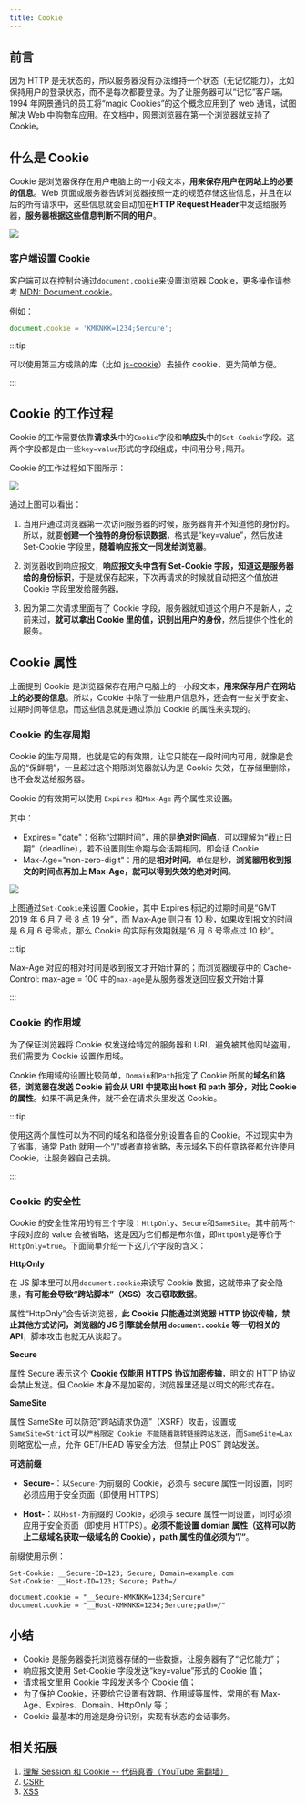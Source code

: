 ```yaml
---
title: Cookie
---
```


## 前言

因为 HTTP 是无状态的，所以服务器没有办法维持一个状态（无记忆能力），比如保持用户的登录状态，而不是每次都要登录。为了让服务器可以“记忆”客户端，1994 年网景通讯的员工将“magic Cookies”的这个概念应用到了 web 通讯，试图解决 Web 中购物车应用。在文档中，网景浏览器在第一个浏览器就支持了 Cookie。

## 什么是 Cookie

Cookie 是浏览器保存在用户电脑上的一小段文本，**用来保存用户在网站上的必要的信息**。Web 页面或服务器告诉浏览器按照一定的规范存储这些信息，并且在以后的所有请求中，这些信息就会自动加在**HTTP Request Header**中发送给服务器，**服务器根据这些信息判断不同的用户**。

<Img w="235" legend="图：Cookies" src="https://cosmos-x.oss-cn-hangzhou.aliyuncs.com/a5hWrl.png" />

### 客户端设置 Cookie

客户端可以在控制台通过`document.cookie`来设置浏览器 Cookie，更多操作请参考 [MDN: Document.cookie](https://developer.mozilla.org/zh-CN/docs/Web/API/Document/cookie)。

例如：

```js
document.cookie = 'KMKNKK=1234;Sercure';
```

:::tip

可以使用第三方成熟的库（比如 [js-cookie](https://www.npmjs.com/package/js-cookie)）去操作 cookie，更为简单方便。

:::

## Cookie 的工作过程

Cookie 的工作需要依靠**请求头**中的`Cookie`字段和**响应头**中的`Set-Cookie`字段。这两个字段都是由一些`key=value`形式的字段组成，中间用分号`;`隔开。

Cookie 的工作过程如下图所示：

<Img w="600" legend="Cookie的工作过程" src="https://cosmos-x.oss-cn-hangzhou.aliyuncs.com/l4Y5bL.png" />

通过上图可以看出：

1. 当用户通过浏览器第一次访问服务器的时候，服务器肯并不知道他的身份的。所以，就要**创建一个独特的身份标识数据**，格式是“key=value”，然后放进 Set-Cookie 字段里，**随着响应报文一同发给浏览器**。

2. 浏览器收到响应报文，**响应报文头中含有 Set-Cookie 字段，知道这是服务器给的身份标识**，于是就保存起来，下次再请求的时候就自动把这个值放进 Cookie 字段里发给服务器。

3. 因为第二次请求里面有了 Cookie 字段，服务器就知道这个用户不是新人，之前来过，**就可以拿出 Cookie 里的值，识别出用户的身份**，然后提供个性化的服务。

## Cookie 属性

上面提到 Cookie 是浏览器保存在用户电脑上的一小段文本，**用来保存用户在网站上的必要的信息**。所以，Cookie 中除了一些用户信息外，还会有一些关于安全、过期时间等信息，而这些信息就是通过添加 Cookie 的属性来实现的。

### Cookie 的生存周期

Cookie 的生存周期，也就是它的有效期，让它只能在一段时间内可用，就像是食品的“保鲜期”，一旦超过这个期限浏览器就认为是 Cookie 失效，在存储里删除，也不会发送给服务器。

Cookie 的有效期可以使用 `Expires` 和`Max-Age` 两个属性来设置。

其中：

- Expires= "date"：俗称“过期时间”，用的是**绝对时间点**，可以理解为“截止日期”（deadline），若不设置则生命期与会话期相同，即会话 Cookie
- Max-Age="non-zero-digit"：用的是**相对时间**，单位是秒，**浏览器用收到报文的时间点再加上 Max-Age，就可以得到失效的绝对时间**。

<Img w="680" legend="Set-Cookie 设置 Cookie" src="https://cosmos-x.oss-cn-hangzhou.aliyuncs.com/0g3c26.png" />

上图通过`Set-Cookie`来设置 Cookie，其中 Expires 标记的过期时间是“GMT 2019 年 6 月 7 号 8 点 19 分”，而 Max-Age 则只有 10 秒，如果收到报文的时间是 6 月 6 号零点，那么 Cookie 的实际有效期就是“6 月 6 号零点过 10 秒”。

:::tip

Max-Age 对应的相对时间是收到报文才开始计算的；而浏览器缓存中的 Cache-Control: max-age = 100 中的`max-age`是从服务器发送回应报文开始计算

:::

### Cookie 的作用域

为了保证浏览器将 Cookie 仅发送给特定的服务器和 URI，避免被其他网站盗用，我们需要为 Cookie 设置作用域。

Cookie 作用域的设置比较简单，`Domain`和`Path`指定了 Cookie 所属的**域名**和**路径**，**浏览器在发送 Cookie 前会从 URI 中提取出 host 和 path 部分，对比 Cookie 的属性**。如果不满足条件，就不会在请求头里发送 Cookie。

:::tip

使用这两个属性可以为不同的域名和路径分别设置各自的 Cookie。不过现实中为了省事，通常 Path 就用一个“/”或者直接省略，表示域名下的任意路径都允许使用 Cookie，让服务器自己去挑。

:::

### Cookie 的安全性

Cookie 的安全性常用的有三个字段：`HttpOnly`、`Secure`和`SameSite`。其中前两个字段对应的 value 会被省略，这是因为它们都是布尔值，即`HttpOnly`是等价于`HttpOnly=true`。下面简单介绍一下这几个字段的含义：

**HttpOnly**

在 JS 脚本里可以用`document.cookie`来读写 Cookie 数据，这就带来了安全隐患，**有可能会导致“跨站脚本”（XSS）攻击窃取数据**。

属性“HttpOnly”会告诉浏览器，**此 Cookie 只能通过浏览器 HTTP 协议传输，禁止其他方式访问，浏览器的 JS 引擎就会禁用 `document.cookie` 等一切相关的 API**，脚本攻击也就无从谈起了。

**Secure**

属性 Secure 表示这个 **Cookie 仅能用 HTTPS 协议加密传输**，明文的 HTTP 协议会禁止发送。但 Cookie 本身不是加密的，浏览器里还是以明文的形式存在。

**SameSite**

属性 SameSite 可以防范“跨站请求伪造”（XSRF）攻击，设置成`SameSite=Strict`可以`严格限定 Cookie 不能随着跳转链接跨站发送`，而`SameSite=Lax`则略宽松一点，允许 GET/HEAD 等安全方法，但禁止 POST 跨站发送。

**可选前缀**

- **Secure-**：以`Secure-`为前缀的 Cookie，必须与 secure 属性一同设置，同时必须应用于安全页面（即使用 HTTPS）

- **Host-**：以`Host-`为前缀的 Cookie，必须与 secure 属性一同设置，同时必须应用于安全页面（即使用 HTTPS）。**必须不能设置 domian 属性（这样可以防止二级域名获取一级域名的 Cookie），path 属性的值必须为”/“**。

前缀使用示例：

```
Set-Cookie: __Secure-ID=123; Secure; Domain=example.com
Set-Cookie: __Host-ID=123; Secure; Path=/

document.cookie = "__Secure-KMKNKK=1234;Sercure"
document.cookie = "__Host-KMKNKK=1234;Sercure;path=/"
```

## 小结

- Cookie 是服务器委托浏览器存储的一些数据，让服务器有了“记忆能力”；
- 响应报文使用 Set-Cookie 字段发送“key=value”形式的 Cookie 值；
- 请求报文里用 Cookie 字段发送多个 Cookie 值；
- 为了保护 Cookie，还要给它设置有效期、作用域等属性，常用的有 Max-Age、Expires、Domain、HttpOnly 等；
- Cookie 最基本的用途是身份识别，实现有状态的会话事务。

## 相关拓展

1. [理解 Session 和 Cookie -- 代码真香（YouTube 需翻墙）](https://www.youtube.com/watch?v=lNQAl71Abqc)
2. [CSRF](https://www.thinkbucket.cn/docs/web/11.web-security/CSRF)
3. [XSS](https://www.thinkbucket.cn/docs/web/11.web-security/XSS)
